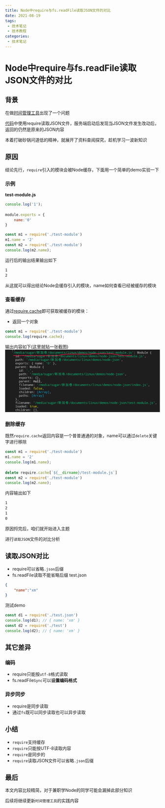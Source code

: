 ```yaml
---
title: Node中require与fs.readFile读取JSON文件的对比
date: 2021-08-19
tags:
 - 技术笔记
 - 技术教程
categories:
 - 技术笔记
---
```

# Node中require与fs.readFile读取JSON文件的对比

## 背景
在做[时间管理工具](https://github.com/ATQQ/time-control)出现了一个问题

[代码](https://github.com/ATQQ/time-control/blob/2ce91222ac937dc10205d1153cee181985d87a5a/src/utils/index.js#L188)中使用require读取JSON文件，服务端启动后发现当JSON文件发生改动后，返回的仍然是原来的JSON内容

本着打破砂锅问道低的精神，就展开了资料查阅探究，趁机学习一波新知识

## 原因
结论先行，`require`引入的模块会被Node缓存，下面用一个简单的demo实验一下


### 示例
**test-module.js**
```js
console.log('1');

module.exports = {
    name:'0'
}
```

```js
const m1 = require('./test-module')
m1.name = '2'
const m2 = require('./test-module')
console.log(m2.name);
```
运行后的输出结果输出如下
```sh
1
2
```

从这就可以得出结论Node会缓存引入的模块，name如何查看已经被缓存的模块

### 查看缓存
通过[require.cache](http://nodejs.cn/api/modules/require_cache.html)即可获取被缓存的模块：
* 返回一个对象
```js
const m1 = require('./test-module')
console.log(require.cache);
```

输出内容如下(这里就贴一张截图)
![图片](./node-require-json/MTYyOTM4NTA0MDE2MQ==629385040161.png)

### 删除缓存
既然`require.cache`返回内容是一个普普通通的对象，name可以通过`delete`关键字进行移除

```js
const m1 = require('./test-module')
m1.name = '2'
console.log(m1.name);

delete require.cache[`${__dirname}/test-module.js`]
const m2 = require('./test-module')
console.log(m2.name);
```
内容输出如下
```sh
1
2
1
0
```

原因捋完后，咱们就开始进入主题

进行`读取JSON`文件的对比分析

## 读取JSON对比
* require可以省略`.json`后缀
* fs.readFile读取不能省略后缀
test.json
```json
{
    "name":"xm"
}
```
测试demo
```js
const d1 = require('./test.json')
console.log(d1); // { name: 'xm' }
const d2 = require('./test')
console.log(d2); // { name: 'xm' }
```

## 其它差异
### 编码
* require只能按`utf-8`格式读取
* fs.readFile`Sync`可以**设置编码格式**

### 异步同步
* require是同步读取
* 通过`fs`既可以同步读取也可以异步读取

## 小结
* `require`支持缓存
* `require`只能按UTF-8读取内容
* `require`是同步的
* `require`读取JSON文件可以省略`.json`后缀

## 最后
本文内容比较精简，对于兼职学Node的同学可能会漏掉此部分知识

后续将继续更新`时间管理工具`的实践内容

